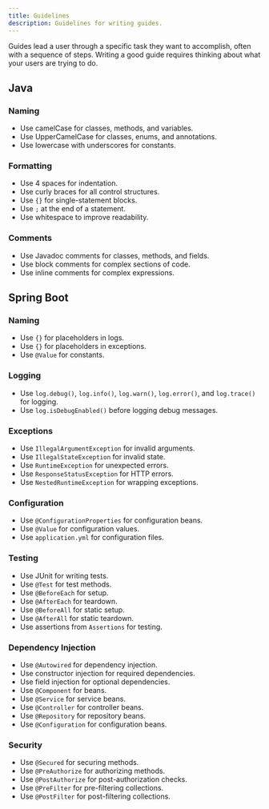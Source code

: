 ```yaml
---
title: Guidelines
description: Guidelines for writing guides.
---
```


Guides lead a user through a specific task they want to accomplish, often with a sequence of steps.
Writing a good guide requires thinking about what your users are trying to do.

## Java

### Naming

- Use camelCase for classes, methods, and variables.
- Use UpperCamelCase for classes, enums, and annotations.
- Use lowercase with underscores for constants.

### Formatting

- Use 4 spaces for indentation.
- Use curly braces for all control structures.
- Use `{}` for single-statement blocks.
- Use `;` at the end of a statement.
- Use whitespace to improve readability.

### Comments

- Use Javadoc comments for classes, methods, and fields.
- Use block comments for complex sections of code.
- Use inline comments for complex expressions.

## Spring Boot

### Naming

- Use `{}` for placeholders in logs.
- Use `{}` for placeholders in exceptions.
- Use `@Value` for constants.

### Logging

- Use `log.debug()`, `log.info()`, `log.warn()`, `log.error()`, and `log.trace()` for logging.
- Use `log.isDebugEnabled()` before logging debug messages.

### Exceptions

- Use `IllegalArgumentException` for invalid arguments.
- Use `IllegalStateException` for invalid state.
- Use `RuntimeException` for unexpected errors.
- Use `ResponseStatusException` for HTTP errors.
- Use `NestedRuntimeException` for wrapping exceptions.

### Configuration

- Use `@ConfigurationProperties` for configuration beans.
- Use `@Value` for configuration values.
- Use `application.yml` for configuration files.

### Testing

- Use JUnit for writing tests.
- Use `@Test` for test methods.
- Use `@BeforeEach` for setup.
- Use `@AfterEach` for teardown.
- Use `@BeforeAll` for static setup.
- Use `@AfterAll` for static teardown.
- Use assertions from `Assertions` for testing.

### Dependency Injection

- Use `@Autowired` for dependency injection.
- Use constructor injection for required dependencies.
- Use field injection for optional dependencies.
- Use `@Component` for beans.
- Use `@Service` for service beans.
- Use `@Controller` for controller beans.
- Use `@Repository` for repository beans.
- Use `@Configuration` for configuration beans.

### Security

- Use `@Secured` for securing methods.
- Use `@PreAuthorize` for authorizing methods.
- Use `@PostAuthorize` for post-authorization checks.
- Use `@PreFilter` for pre-filtering collections.
- Use `@PostFilter` for post-filtering collections.
